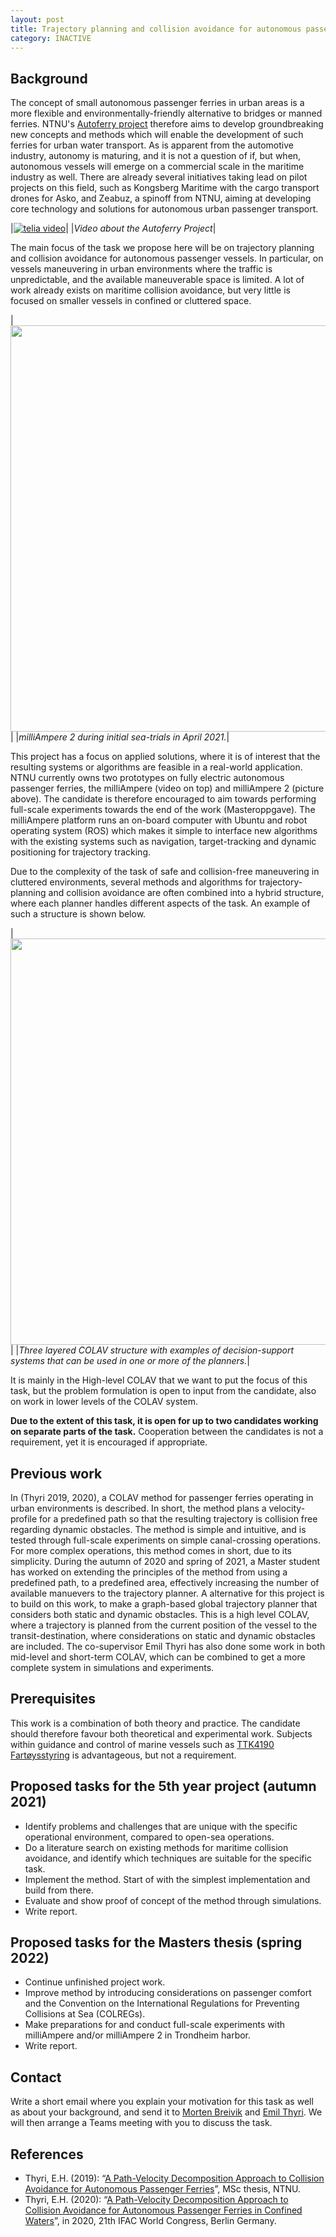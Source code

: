 ```yaml
---
layout: post
title: Trajectory planning and collision avoidance for autonomous passenger ferries
category: INACTIVE
---
```

## Background

The concept of small autonomous passenger ferries in urban areas is a more flexible and environmentally-friendly alternative to bridges or manned ferries. NTNU's [Autoferry project] therefore aims to develop groundbreaking new concepts and methods which will enable the development of such ferries for urban water transport. As is apparent from the automotive industry, autonomy is maturing, and it is not a question of if, but when, autonomous vessels will emerge on a commercial scale in the maritime industry as well. There are already several initiatives taking lead on pilot projects on this field, such as Kongsberg Maritime with the cargo transport drones for Asko, and Zeabuz, a spinoff from NTNU, aiming at developing core technology and solutions for autonomous urban passenger transport.

|[![telia video]](https://www.youtube.com/watch?time_continue=1&v=FuWedx0oLX4&feature=emb_logo)|
|*Video about the Autoferry Project*|

<!-- For autonomous maritime transport to be a reality, there are two major tasks that need to be solved: Firstly, relevant aspects on the operational environment needs to be sensed and comprehended to form a sufficient situational awareness. Subsequently, mission planning needs to be performed, based on the situational awareness, to produce a feasible plan that completes the objective in a safe and secure manner. For an autonomous maritime vessel, this is done in the form of trajectory planning, on either a local or global scale.  -->

The main focus of the task we propose here will be on trajectory planning and collision avoidance for autonomous passenger vessels. In particular, on vessels maneuvering in urban environments where the traffic is unpredictable, and the available maneuverable space is limited. 
A lot of work already exists on maritime collision avoidance, but very little is focused on smaller vessels in confined or cluttered space. 
<!-- The work should therefore start by doing a literature search on existing collision avoidance methods and identifying features of the methods that make them more or less suitable for the task, before the work on developing new methods is started. -->

|<img src="{{site.url}}/assets/milliAmpere_2_on_water_during_initial_tests.png" width="650"> |
|*milliAmpere 2 during initial sea-trials in April 2021.*|

This project has a focus on applied solutions, where it is of interest that the resulting systems or algorithms are feasible in a real-world application. NTNU currently owns two prototypes on fully electric autonomous passenger ferries, the milliAmpere (video on top) and milliAmpere 2 (picture above). The candidate is therefore encouraged to aim towards performing full-scale experiments towards the end of the work (Masteroppgave). The milliAmpere platform runs an on-board computer with Ubuntu and robot operating system (ROS) which makes it simple to interface new algorithms with the existing systems such as navigation, target-tracking and dynamic positioning for trajectory tracking. 

Due to the complexity of the task of safe and collision-free maneuvering in cluttered environments, several methods and algorithms for trajectory-planning and collision avoidance are often combined into a hybrid structure, where each planner handles different aspects of the task. An example of such a structure is shown below. 

|<img src="{{site.url}}/assets/three_layer_structure.png" width="650"> |
|*Three layered COLAV structure with examples of decision-support systems that can be used in one or more of the planners.*|

It is mainly in the High-level COLAV that we want to put the focus of this task, but the problem formulation is open to input from the candidate, also on work in lower levels of the COLAV system. 

**Due to the extent of this task, it is open for up to two candidates working on separate parts of the task.** Cooperation between the candidates is not a requirement, yet it is encouraged if appropriate.

## Previous work
In (Thyri 2019, 2020), a COLAV method for passenger ferries operating in urban environments is described. In short, the method plans a velocity-profile for a predefined path so that the resulting trajectory is collision free regarding dynamic obstacles. The method is simple and intuitive, and is tested through full-scale experiments on simple canal-crossing operations. For more complex operations, this method comes in short, due to its simplicity. During the autumn of 2020 and spring of 2021, a Master student has worked on extending the principles of the method from using a predefined path, to a predefined area, effectively increasing the number of available manuevers to the trajectory planner.
A alternative for this project is to build on this work, to make a graph-based global trajectory planner that considers both static and dynamic obstacles. This is a high level COLAV, where a trajectory is planned from the current position of the vessel to the transit-destination, where considerations on static and dynamic obstacles are included. The co-supervisor Emil Thyri has also done some work in both mid-level and short-term COLAV, which can be combined to get a more complete system in simulations and experiments. 


<!-- Some previous work 

In (Thyri 2019, 2020), a COLAV method for passenger ferries operating in urban environments is described. The method in short:
* The method inputs a predefined path that is collision free with any static obstacles, as well as tracking data on moving obstacles in proximity.
* A simplified obstacle representation is made for each obstacle. The representation can be made to consider COLREGs, obstacle size and velocity. Se left picture below.. 
* The obstacle representations are transformed onto the path, based on the assumptions that the obstacles keep constant heading and velocity. This gives a two-dimensional path-time space where the area spanned by the transformed obstacle representation represents that obstacle representations occupation of the path in time,  see middle picture below.
* A visibility-graph is constructed to connect the start of the path to the end of the path in a way that does not intersect the collision-regions of the transformed obstacle representation, see right picture below. 
* The graph is traversed with a graph search algorithm to find the minimum cost path, and a velocity-profile can be calculated from that path.  -->

<!-- ## Problem formulation
This task concerns developing a COLAV system for an autonomous surface vessels operating in confined space with high and irregular traffic. 
Problems and challenges that are unique with the specific operational environment, compared to open-sea operations, needs to be identified, and holes in the ex -->

## Prerequisites
This work is a combination of both theory and practice.  The candidate should therefore favour both theoretical and experimental work. Subjects within guidance and control of marine vessels such as [TTK4190 Fartøysstyring] is advantageous, but not a requirement.

## Proposed tasks for the 5th year project (autumn 2021)
* Identify problems and challenges that are unique with the specific operational environment, compared to open-sea operations. 
* Do a literature search on existing methods for maritime collision avoidance, and identify which techniques are suitable for the specific task.
* Implement the method. Start of with the simplest implementation and build from there. 
* Evaluate and show proof of concept of the method through simulations.
* Write report.

## Proposed tasks for the Masters thesis (spring 2022)
* Continue unfinished project work.
* Improve method by introducing considerations on passenger comfort and the Convention on the International Regulations for Preventing Collisions at Sea (COLREGs).
* Make preparations for and conduct full-scale experiments with milliAmpere and/or milliAmpere 2 in Trondheim harbor.
* Write report.

## Contact
Write a short email where you explain your motivation for this task as well as about your background, and send it to [Morten Breivik] and  [Emil Thyri]. We will then arrange a Teams meeting with you to discuss the task.

## References
* Thyri, E.H. (2019): “[A Path-Velocity Decomposition Approach to Collision Avoidance for Autonomous Passenger Ferries](https://ntnuopen.ntnu.no/ntnu-xmlui/handle/11250/2625711)”, MSc thesis, NTNU. 
* Thyri, E.H. (2020): “[A Path-Velocity Decomposition Approach to Collision Avoidance for Autonomous Passenger Ferries in Confined Waters](https://www.sciencedirect.com/science/article/pii/S240589632031884X)”, in 2020, 21th IFAC World Congress, Berlin Germany.  


[Morten Breivik]: https://www.ntnu.no/ansatte/morten.breivik
[Emil Thyri]: https://www.ntnu.no/ansatte/emil.h.thyri
[Bjørn-Olav Holtung Eriksen]: https://www.ntnu.edu/employees/bjorn-olav.holtung.eriksen
[telia video]: {{site.url}}/assets/telia_video_snip.png
[TTK4190 Fartøysstyring]: https://www.ntnu.edu/studies/courses/TTK4190#tab=omEmnet
[Autoferry project]: https://www.ntnu.edu/autoferry